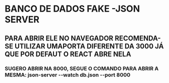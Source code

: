 # BANCO DE DADOS FAKE -JSON SERVER
## PARA ABRIR ELE NO NAVEGADOR RECOMENDA-SE UTILIZAR UMAPORTA DIFERENTE DA 3000 JÁ QUE POR DEFAUT O REACT ABRE NELA
### SUGERO ABRIR NA 8000, SEGUE O COMANDO PARA ABRIR A MESMA: json-server --watch db.json --port 8000
